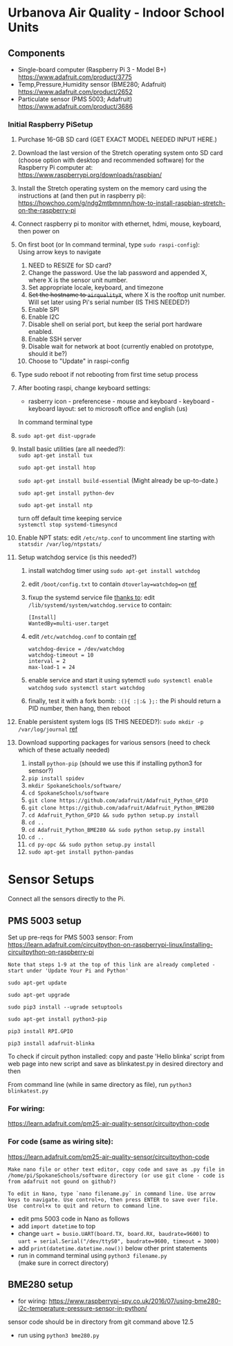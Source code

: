 
# Urbanova Air Quality  - Indoor School Units



## Components

* Single-board computer (Raspberry Pi 3 - Model B+)
    <https://www.adafruit.com/product/3775>
* Temp,Pressure,Humidity sensor (BME280; Adafruit)
    <https://www.adafruit.com/product/2652>
* Particulate sensor (PMS 5003; Adafruit)
    <https://www.adafruit.com/product/3686>

### Initial Raspberry PiSetup

1. Purchase 16-GB SD card (GET EXACT MODEL NEEDED INPUT HERE.)

2. Download the last version of the Stretch operating system onto SD card (choose option with desktop and recommended software) for the Raspberry Pi computer at:
       https://www.raspberrypi.org/downloads/raspbian/

3. Install the Stretch operating system on the memory card using the instructions at (and then put in raspberry pi):
       https://howchoo.com/g/ndg2mtbmnmn/how-to-install-raspbian-stretch-on-the-raspberry-pi

4. Connect raspberry pi to monitor with ethernet, hdmi, mouse, keyboard, then power on 

5. On first boot (or In command terminal, type `sudo raspi-config`):   
       Using arrow keys to navigate
    1. NEED to RESIZE for SD card?
    2. Change the password. Use the lab password and appended X, where X is the sensor unit number.
    3. Set appropriate locale, keyboard, and timezone
    4. ~~Set the hostname to `airqualityX`~~, where X is the rooftop unit number. 
            Will set later using Pi's serial number (IS THIS NEEDED?)
    5. Enable SPI
    6. Enable I2C
    7. Disable shell on serial port, but keep the serial port hardware enabled.
    8. Enable SSH server
    9. Disable wait for network at boot (currently enabled on prototype, should it be?)
    10. Choose to "Update" in raspi-config
   
6.  Type sudo reboot if not rebooting from first time setup process

7. After booting raspi, change keyboard settings:

   * rasberry icon - preferencese - mouse and keyboard - keyboard - keyboard layout: set to microsoft office and english (us)
  
   In command terminal type  
8. `sudo apt-get dist-upgrade`

9.  Install basic utilities (are all needed?):   
    `sudo apt-get install tux`

    `sudo apt-get install htop`

    `sudo apt-get install build-essential`  (Might already be up-to-date.)

    `sudo apt-get install python-dev`

    `sudo apt-get install ntp`
    
    turn off default time keeping service   
    `systemctl stop systemd-timesyncd`


10.  Enable NPT stats: edit `/etc/ntp.conf` to uncomment line starting
    with `statsdir /var/log/ntpstats/`

11. Setup watchdog service (is this needed?)
    1. install watchdog timer using `sudo apt-get install watchdog`
    2. edit `/boot/config.txt` to contain `dtoverlay=watchdog=on`
       [ref](https://github.com/raspberrypi/linux/issues/1285#issuecomment-182264729)
    3. fixup the systemd service file [thanks to](https://kd8twg.net/2015/10/30/raspberry-pi-enabling-watchdog-on-raspbian-jessie/):
       edit `/lib/systemd/system/watchdog.service` to contain:

        ```
        [Install]
        WantedBy=multi-user.target
        ```

    4. edit `/etc/watchdog.conf` to contain
       [ref](https://blog.kmp.or.at/watchdog-for-raspberry-pi/)

        ```
        watchdog-device = /dev/watchdog
        watchdog-timeout = 10
        interval = 2
        max-load-1 = 24
        ```

    5. enable service and start it using sytemctl
        `sudo systemctl enable watchdog`
        `sudo systemctl start watchdog`
        
    6. finally, test it with a fork bomb: `:(){ :|:& };:`
       the Pi should return a PID number, then hang, then reboot

12. Enable persistent system logs (IS THIS NEEDED?): `sudo mkdir -p /var/log/journal`
    [ref](https://www.digitalocean.com/community/tutorials/how-to-use-journalctl-to-view-and-manipulate-systemd-logs)

13. Download supporting packages for various sensors (need to check which of these actually needed)
    1. install `python-pip` (should we use this if installing python3 for sensor?)
    2. `pip install spidev`
    3. `mkdir SpokaneSchools/software/`   
    4. `cd SpokaneSchools/software`
    5. `git clone https://github.com/adafruit/Adafruit_Python_GPIO`
    6. `git clone https://github.com/adafruit/Adafruit_Python_BME280`
    7. `cd Adafruit_Python_GPIO && sudo python setup.py install`
    8.  `cd ..`
    9.  `cd Adafruit_Python_BME280 && sudo python setup.py install`
    10. `cd ..`
    11. `cd py-opc && sudo python setup.py install`
    12. `sudo apt-get install python-pandas`

# Sensor Setups

Connect all the sensors directly to the Pi. 

## PMS 5003 setup  

Set up pre-reqs for PMS 5003 sensor:
    From https://learn.adafruit.com/circuitpython-on-raspberrypi-linux/installing-circuitpython-on-raspberry-pi

    Note that steps 1-9 at the top of this link are already completed - start under 'Update Your Pi and Python'

`sudo apt-get update`

`sudo apt-get upgrade`

`sudo pip3 install --ugrade setuptools`

`sudo apt-get install python3-pip`

`pip3 install RPI.GPIO`

`pip3 install adafruit-blinka`

To check if circuit python installed: copy and paste 'Hello blinka' script from web page into new script and save as blinkatest.py in desired directory and then

From command line (while in same directory as file), run `python3 blinkatest.py`
   
   ### For wiring:   
   https://learn.adafruit.com/pm25-air-quality-sensor/circuitpython-code

   ### For code (same as wiring site):   
https://learn.adafruit.com/pm25-air-quality-sensor/circuitpython-code

    Make nano file or other text editor, copy code and save as .py file in /home/pi/SpokaneSchools/software directory (or use git clone - code is from adafruit not gound on github?)

    To edit in Nano, type `nano filename.py` in command line. Use arrow keys to navigate. Use control+o, then press ENTER to save over file. Use  control+x to quit and return to command line.

   - edit pms 5003 code in Nano as follows
   - add `import datetime` to top
   - change `uart = busio.UART(board.TX, board.RX, baudrate=9600)` to    
  `uart = serial.Serial("/dev/ttyS0", baudrate=9600, timeout = 3000)`
   - add `print(datetime.datetime.now())` below other print statements
   - run in command terminal using `python3 filename.py`   
  (make sure in correct directory)

## BME280 setup  
- for wiring:
  https://www.raspberrypi-spy.co.uk/2016/07/using-bme280-i2c-temperature-pressure-sensor-in-python/

sensor code should be in directory from git command above 12.5

- run using `python3 bme280.py`

